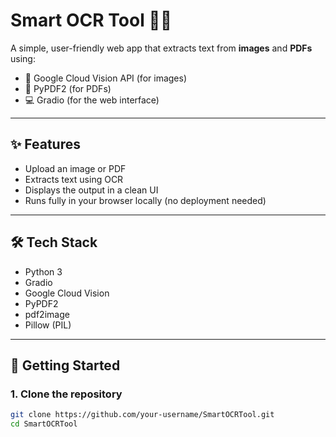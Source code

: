 # Smart OCR Tool 🧠📄

A simple, user-friendly web app that extracts text from **images** and **PDFs** using:

- 🧠 Google Cloud Vision API (for images)
- 📄 PyPDF2 (for PDFs)
- 💻 Gradio (for the web interface)

---

## ✨ Features

- Upload an image or PDF
- Extracts text using OCR
- Displays the output in a clean UI
- Runs fully in your browser locally (no deployment needed)

---

## 🛠️ Tech Stack

- Python 3
- Gradio
- Google Cloud Vision
- PyPDF2
- pdf2image
- Pillow (PIL)

---

## 🚀 Getting Started

### 1. Clone the repository

```bash
git clone https://github.com/your-username/SmartOCRTool.git
cd SmartOCRTool
